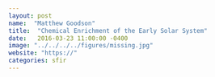 ```yaml
---
layout: post
name:  "Matthew Goodson"
title:  "Chemical Enrichment of the Early Solar System"
date:   2016-03-23 11:00:00 -0400
image: "../../../../figures/missing.jpg"
website: "https://"
categories: sfir
---
```


